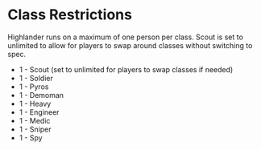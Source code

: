 # Class Restrictions
Highlander runs on a maximum of one person per class. Scout is set to unlimited to allow for players to swap around classes without switching to spec.
- 1 - Scout (set to unlimited for players to swap classes if needed)
- 1 - Soldier
- 1 - Pyros
- 1 - Demoman
- 1 - Heavy
- 1 - Engineer
- 1 - Medic
- 1 - Sniper
- 1 - Spy